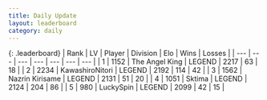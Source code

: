 ```yaml
---
title: Daily Update
layout: leaderboard
category: daily
---
```


{: .leaderboard}
| Rank | LV | Player | Division | Elo | Wins | Losses |
| --- | --- | --- | --- | --- | --- | --- |
| <span data-change="0">1</span> | 1152 | <span title="ID: 547162">The Angel King</span> | LEGEND | <span data-change="29">2217</span> | <span data-change="5">63</span> | <span data-change="0">18</span> |
| <span data-change="0">2</span> | 2234 | <span title="ID: 164871">KawashiroNitori</span> | LEGEND | <span data-change="28">2192</span> | <span data-change="18">114</span> | <span data-change="5">42</span> |
| <span data-change="0">3</span> | 1562 | <span title="ID: 315148">Nazrin Kirisame</span> | LEGEND | <span data-change="0">2131</span> | <span data-change="0">51</span> | <span data-change="0">20</span> |
| <span data-change="0">4</span> | 1051 | <span title="ID: 353063">Sktima</span> | LEGEND | <span data-change="-1">2124</span> | <span data-change="31">204</span> | <span data-change="14">86</span> |
| <span data-change="0">5</span> | 980 | <span title="ID: 498412">LuckySpin</span> | LEGEND | <span data-change="0">2099</span> | <span data-change="0">42</span> | <span data-change="0">15</span> |